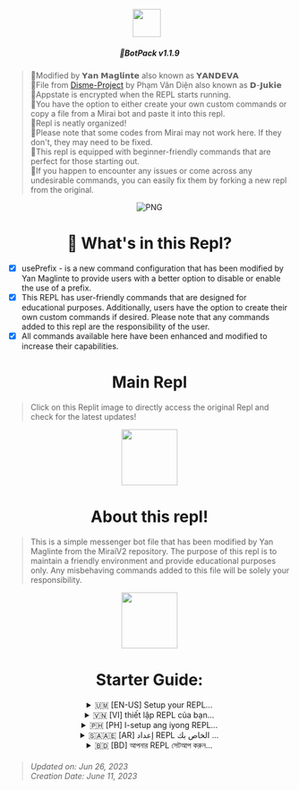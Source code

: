 <p align="center"><a href="https://www.facebook.com/profile.php?id=100090794779367&mibextid=ZbWKwL" target="_blank" rel="noopener noreferrer">
  <img src="https://i.postimg.cc/L6YW4zHC/IMG-20230510-192513.jpg" width="50" style="margin-right: 10px;"></a>
</p>
<h5 align="center">
🔹BotPack v1.1.9
</h5>

> 🔹Modified by 𝗬𝗮𝗻 𝗠𝗮𝗴𝗹𝗶𝗻𝘁𝗲 also known as 𝗬𝗔𝗡𝗗𝗘𝗩𝗔<br>
> 🔹File from [Disme-Project](https://github.com/D-Jukie/Disme-Bot.git) by Phạm Văn Diện also known as 𝗗-𝗝𝘂𝗸𝗶𝗲<br>
> 🔹Appstate is encrypted when the REPL starts running.<br>
> 🔹You have the option to either create your own custom commands or copy a file from a Mirai bot and paste it into this repl.<br>
> 🔹Repl is neatly organized!<br>
> 🔹Please note that some codes from Mirai may not work here. If they don't, they may need to be fixed.<br>
> 🔹This repl is equipped with beginner-friendly commands that are perfect for those starting out.<br>
> 🔹If you happen to encounter any issues or come across any undesirable commands, you can easily fix them by forking a new repl from the original.
<p align="center">
    <img align="center" alt="PNG" src="https://i.postimg.cc/Pf4TZKyJ/Media-230515-154906.gif"/>
<h1 align='center'>
🚀 What's in this Repl?
</h1></p>

- [x] usePrefix - is a new command configuration that has been modified by Yan Maglinte to provide users with a better option to disable or enable the use of a prefix.
- [x] This REPL has user-friendly commands that are designed for educational purposes. Additionally, users have the option to create their own custom commands if desired. Please note that any commands added to this repl are the responsibility of the user.
- [x] All commands available here have been enhanced and modified to increase their capabilities.

<h1 align="center">
Main Repl
</h1>

> Click on this Replit image to directly access the original Repl and check for the latest updates!

<p align="center">
  <a href="https://replit.com/@YanMaglinte/BotPack" target="_blank" rel="noopener noreferrer"><img src="https://i.postimg.cc/RVjfM18D/Media-230515-183502.gif" width="100" /></a>
  
  <h1 align="center">
  About this repl!
  </h1>
  
> This is a simple messenger bot file that has been modified by Yan Maglinte from the MiraiV2 repository. The purpose of this repl is to maintain a friendly environment and provide educational purposes only. Any misbehaving commands added to this file will be solely your responsibility.

<p align="center">
    <img align="center" src="https://i.postimg.cc/fW1JGcJq/ezgif-com-optimize-4.gif" width="100"/>
<h1 align="center"> Starter Guide: </h1>
<details>
  <summary align="center"> 🇺🇲 [EN-US] Setup your REPL... </summary>
  
> <h6 align='center'>Here's how you can setup this Repl:<br><br>
> Please navigate to the 'config.json' file and add a name for your BOTNAME. Additionally, set a PREFIX for the bot and provide your FB_UID in the ADMINBOT. Adding your FB_UID will determine that you are the Bot Owner.<br><br>
> Here's an example on how to setup:<br></h6>
```bash
"BOTNAME": "BOT_NAME",
"PREFIX": "/",
"ADMINBOT": [
    "PASTE_YOUR_UID_HERE"
],
```
> <h6 align='center'>After configuring your settings, please paste your Facebook AppState into the appstate.json file within this REPL. Once you have done that, run the REPL immediately.</h6>
> <h5 align='center'>I have added new commands to this REPL. What should I do next?</h5>
> <h6 align='center'>As you review your command, you will notice the following:</h6>
```javascript
module.exports.config = {
	name: "admin",
	version: "1.0.5",
	hasPermssion: 2,
	credits: "Mirai Team",
	description: "Admin Settings",
	commandCategory: "Admin",
	usages: "[list/add/remove] [userID]",
  cooldowns: 5,
  dependencies: {
        "fs-extra": ""
    }
};
```
> <h6 align='center'>If you notice that the command does not have a "usePrefix" property, the code might not work. In such cases, you need to add a "usePrefix" property and set it to true if you want the command to require a PREFIX at the beginning, or false if you want to activate the command without using a PREFIX. Once you've done this, you'll be ready to go. By following this method, you can avoid errors effectively.</h6>
> <h5 align='center'>Now, take a look at the code below and observe the differences compared to the previous code I provided:</h5>
```javascript
module.exports.config = {
	name: "admin",
	version: "1.0.5",
	hasPermssion: 2,
	credits: "Mirai Team",
	description: "Admin Setting",
  usePrefix: false,
	commandCategory: "Admin",
	usages: "[list/add/remove] [userID]",
  cooldowns: 5,
  dependencies: {
        "fs-extra": ""
    }
};
```
> <h6 align='center'>In this code, a new property called "usePrefix" has been added to the "config" object and set to "false". This addition signifies that the command can now be activated without requiring the use of a prefix.</h6>
</details>




<details>
 <summary align="center">  🇻🇳 [VI] thiết lập REPL của bạn... </summary>

 > <h6 align='center'>Dưới đây là cách bạn có thể thiết lập Repl này:<br><br>
> Vui lòng điều hướng đến tệp 'config.json' và thêm tên cho BOTNAME của bạn. Ngoài ra, hãy đặt PREFIX cho bot và cung cấp fb_uid của bạn. Việc thêm FB_UID của bạn sẽ xác định rằng bạn là Chủ sở hữu Bot.<br><br>
> Sau đây là ví dụ về cách thiết lập:<br></h6>
```bash
"BOTNAME": "BOT_NAME",
"PREFIX": "/",
"ADMINBOT": [
     "PASTE_YOUR_UID_HERE"
],
```
> <h6 align='center'>Sau khi định cấu hình cài đặt của bạn, vui lòng dán Facebook AppState của bạn vào tệp appstate.json trong REPL này. Khi bạn đã hoàn thành việc đó, hãy chạy REPL ngay lập tức.</h6>
> <h5 align='center'>Tôi đã thêm các lệnh mới vào REPL này. Tôi nên làm gì tiếp theo?</h5>
> <h6 align='center'>Khi xem lại lệnh của mình, bạn sẽ nhận thấy những điều sau:</h6>
```javascript
module.exports.config = {
	name: "admin",
	version: "1.0.5",
	hasPermssion: 2,
	credits: "Mirai Team",
	description: "Admin Settings",
	commandCategory: "Admin",
	usages: "[list/add/remove] [userID]",
  cooldowns: 5,
  dependencies: {
        "fs-extra": ""
    }
};
```
> <h6 align='center'>Nếu bạn nhận thấy rằng lệnh không có thuộc tính "usePrefix", mã có thể không hoạt động. Trong những trường hợp như vậy, bạn cần thêm thuộc tính "usePrefix" và đặt thành true nếu bạn muốn lệnh yêu cầu PREFIX ngay từ đầu hoặc false nếu bạn muốn kích hoạt lệnh mà không sử dụng PREFIX. Một khi bạn đã làm điều này, bạn sẽ sẵn sàng để đi. Bằng cách làm theo phương pháp này, bạn có thể tránh lỗi một cách hiệu quả.</h6>
> <h5 align='center'>Bây giờ, hãy xem mã bên dưới và quan sát sự khác biệt so với mã trước đây tôi đã cung cấp:</h5>
```javascript
module.exports.config = {
	name: "admin",
	version: "1.0.5",
	hasPermssion: 2,
	credits: "Mirai Team",
	description: "Admin Setting",
  usePrefix: false,
	commandCategory: "Admin",
	usages: "[list/add/remove] [userID]",
  cooldowns: 5,
  dependencies: {
        "fs-extra": ""
    }
};
```
> <h6 align='center'>Trong mã này, một thuộc tính mới gọi là "usePrefix" đã được thêm vào đối tượng "config" và được đặt thành "false". Phần bổ sung này biểu thị rằng lệnh hiện có thể được kích hoạt mà không yêu cầu sử dụng tiền tố.</h6>
</details>




<details>
  <summary align="center">  🇵🇭 [PH] I-setup ang iyong REPL... </summary>
  
> <h6 align='center'>Narito kung paano mo mai-setup ang Repl na ito:<br><br>
> Mangyaring mag-navigate sa 'config.json' file at magdagdag ng pangalan para sa iyong BOTNAME. Bukod pa rito, magtakda ng PREFIX para sa bot at ibigay ang iyong FB_UID. Ang pagdaragdag ng iyong FB_UID ay matutukoy na ikaw ang May-ari ng Bot.<br><br>
> Narito ang isang halimbawa kung paano mag-setup:<br></h6>
```bash
"BOTNAME": "BOT_NAME",
"PREFIX": "/",
"ADMINBOT": [
    "PASTE_YOUR_UID_HERE"
],
```
> <h6 align='center'>Pagkatapos i-configure ang iyong mga setting, paki-paste ang iyong Facebook AppState sa appstate.json file sa loob ng REPL na ito. Kapag nagawa mo na iyon, patakbuhin kaagad ang REPL.</h6>
> <h5 align='center'>Nagdagdag ako ng mga bagong command sa REPL na ito. Ano ang susunod kong gagawin?</h5>
> <h6 align='center'>Habang sinusuri mo ang iyong command, mapapansin mo ang sumusunod:</h6>
```javascript
module.exports.config = {
	name: "admin",
	version: "1.0.5",
	hasPermssion: 2,
	credits: "Mirai Team",
	description: "Admin Settings",
	commandCategory: "Admin",
	usages: "[list/add/remove] [userID]",
  cooldowns: 5,
  dependencies: {
        "fs-extra": ""
    }
};
```
> <h6 align='center'>Kung napansin mong walang property na "usePrefix" ang command, maaaring hindi gumana ang code. Sa ganitong mga kaso, kailangan mong magdagdag ng property na "usePrefix" at itakda ito sa true kung gusto mong mangailangan ng PREFIX ang command sa simula, o false kung gusto mong i-activate ang command nang hindi gumagamit ng PREFIX. Kapag nagawa mo na ito, handa ka nang umalis. Sa pamamagitan ng pagsunod sa paraang ito, mabisa mong maiiwasan ang mga error.</h6>
> <h5 align='center'>Ngayon, tingnan ang code sa ibaba at obserbahan ang mga pagkakaiba kumpara sa nakaraang code na ibinigay ko:</h5>
```javascript
module.exports.config = {
	name: "admin",
	version: "1.0.5",
	hasPermssion: 2,
	credits: "Mirai Team",
	description: "Admin Setting",
  usePrefix: false,
	commandCategory: "Admin",
	usages: "[list/add/remove] [userID]",
  cooldowns: 5,
  dependencies: {
        "fs-extra": ""
    }
};
```
> <h6 align='center'>Sa code na ito, isang bagong property na tinatawag na "usePrefix" ang naidagdag sa object na "config" at itinakda sa "false". Ang karagdagan na ito ay nagpapahiwatig na ang command ay maaari na ngayong i-activate nang hindi nangangailangan ng paggamit ng prefix.</h6>
</details>


<details> <summary align='center'>🇸🇦🇦🇪 [AR] إعداد REPL الخاص بك ...</summary>
  
> <h6 align = 'center'> إليك كيفية إعداد هذا التحديث: <br> <br>
> يرجى الانتقال إلى ملف "config.json" وإضافة اسم لـ BOTNAME الخاص بك. بالإضافة إلى ذلك ، قم بتعيين PREFIX للروبوت وقم بتوفير FB_UID الخاص بك في ADMINBOT. ستحدد إضافة FB_UID أنك مالك البوت. <br> <br>
> فيما يلي مثال على كيفية الإعداد: <br> </h6>
```bash
"BOTNAME": "BOT_NAME",
"PREFIX": "/",
"ADMINBOT": [
    "PASTE_YOUR_UID_HERE"
],
```
> <h6 align = 'center'> بعد تكوين إعداداتك ، يرجى لصق AppState على Facebook في ملف appstate.json داخل ملف REPL هذا. بمجرد القيام بذلك ، قم بتشغيل REPL على الفور. </ h6>
> <h5 align = 'center'> لقد أضفت أوامر جديدة إلى REPL هذا. ماذا علي أن أفعل بعد ذلك؟ </ h5>
> <h6 align = 'center'> أثناء مراجعة الأمر الخاص بك ، ستلاحظ ما يلي: </ h6>
```javascript
module.exports.config = {
	name: "admin",
	version: "1.0.5",
	hasPermssion: 2,
	credits: "Mirai Team",
	description: "Admin Settings",
	commandCategory: "Admin",
	usages: "[list/add/remove] [userID]",
  cooldowns: 5,
  dependencies: {
        "fs-extra": ""
    }
};
```
> <h6 align = 'center'> إذا لاحظت أن الأمر لا يحتوي على خاصية "usePrefix" ، فقد لا يعمل الرمز. في مثل هذه الحالات ، تحتاج إلى إضافة خاصية "usePrefix" وضبطها على true إذا كنت تريد أن يطلب الأمر PREFIX في البداية ، أو false إذا كنت تريد تنشيط الأمر دون استخدام PREFIX. بمجرد القيام بذلك ، ستكون جاهزًا للانطلاق. باتباع هذه الطريقة ، يمكنك تجنب الأخطاء بشكل فعال. </ h6>
> <h5 align = 'center'> الآن ، ألق نظرة على الكود أدناه ولاحظ الاختلافات مقارنة بالكود السابق الذي قدمته: </ h5>
```javascript
module.exports.config = {
	name: "admin",
	version: "1.0.5",
	hasPermssion: 2,
	credits: "Mirai Team",
	description: "Admin Setting",
  usePrefix: false,
	commandCategory: "Admin",
	usages: "[list/add/remove] [userID]",
  cooldowns: 5,
  dependencies: {
        "fs-extra": ""
    }
};
```
> <h6 align = 'center'> في هذا الكود ، تمت إضافة خاصية جديدة تسمى "usePrefix" إلى كائن "config" وضبطها على "false". تشير هذه الإضافة إلى أنه يمكن الآن تنشيط الأمر دون الحاجة إلى استخدام بادئة. </ h6>
</details>


<details>
  <summary align="center"> 🇧🇩 [BD] আপনার REPL সেটআপ করুন...</summary>
  
> <h6 align='center'>এখানে আপনি কিভাবে এই Repl সেটআপ করতে পারেন:<br><br>
> অনুগ্রহ করে 'config.json' ফাইলে নেভিগেট করুন এবং আপনার BOTNAME এর জন্য একটি নাম যোগ করুন। অতিরিক্তভাবে, বটের জন্য একটি প্রিফিক্স সেট করুন এবং অ্যাডমিনবট-এ আপনার FB_UID প্রদান করুন৷ আপনার FB_UID যোগ করলে তা নির্ধারণ করবে যে আপনি বট মালিক৷<br><br>৷
> কিভাবে সেটআপ করতে হয় তার একটি উদাহরণ এখানে দেওয়া হল:<br></h6>
```bash
"BOTNAME": "BOT_NAME",
"PREFIX": "/",
"ADMINBOT": [
    "PASTE_YOUR_UID_HERE"
],
```
> <h6 align='center'>আপনার সেটিংস কনফিগার করার পরে, অনুগ্রহ করে এই REPL-এর মধ্যে appstate.json ফাইলে আপনার Facebook AppState পেস্ট করুন। একবার আপনি এটি সম্পন্ন করার পরে, অবিলম্বে REPL চালান৷</h6>৷
> <h5 align='center'>আমি এই REPL-এ নতুন কমান্ড যোগ করেছি। আমার পরবর্তী কি করা উচিত?</h5>
> <h6 align='center'>আপনি আপনার কমান্ড পর্যালোচনা করার সাথে সাথে আপনি নিম্নলিখিতগুলি লক্ষ্য করবেন:</h6>
```javascript
module.exports.config = {
	name: "admin",
	version: "1.0.5",
	hasPermssion: 2,
	credits: "Mirai Team",
	description: "Admin Settings",
	commandCategory: "Admin",
	usages: "[list/add/remove] [userID]",
  cooldowns: 5,
  dependencies: {
        "fs-extra": ""
    }
};
```
> <h6 align='center'>আপনি যদি লক্ষ্য করেন যে কমান্ডটিতে একটি "usePrefix" বৈশিষ্ট্য নেই, কোডটি কাজ নাও করতে পারে। এই ধরনের ক্ষেত্রে, আপনাকে একটি "usePrefix" প্রপার্টি যোগ করতে হবে এবং এটিকে সত্যে সেট করতে হবে যদি আপনি কমান্ডটির শুরুতে একটি প্রেফিক্সের প্রয়োজন হয়, অথবা যদি আপনি প্রিফিক্স ব্যবহার না করেই কমান্ডটি সক্রিয় করতে চান তাহলে মিথ্যা। একবার আপনি এটি সম্পন্ন করলে, আপনি যেতে প্রস্তুত হবেন। এই পদ্ধতি অনুসরণ করে, আপনি কার্যকরভাবে ত্রুটিগুলি এড়াতে পারেন৷</h6>৷
> <h5 align='center'>এখন, নীচের কোডটি একবার দেখুন এবং আমার দেওয়া আগের কোডের তুলনায় পার্থক্যগুলি লক্ষ্য করুন:</h5>
```javascript
module.exports.config = {
	name: "admin",
	version: "1.0.5",
	hasPermssion: 2,
	credits: "Mirai Team",
	description: "Admin Setting",
  usePrefix: false,
	commandCategory: "Admin",
	usages: "[list/add/remove] [userID]",
  cooldowns: 5,
  dependencies: {
        "fs-extra": ""
    }
};
```
> <h6 align='center'>এই কোডে, "usePrefix" নামে একটি নতুন প্রপার্টি "config" অবজেক্টে যোগ করা হয়েছে এবং "false" এ সেট করা হয়েছে। এই সংযোজনটি নির্দেশ করে যে কমান্ডটি এখন একটি উপসর্গ ব্যবহার না করেই সক্রিয় করা যেতে পারে৷</h6>
</details>

> <h6>Updated on: Jun 26, 2023<br>Creation Date: June 11, 2023</h6>